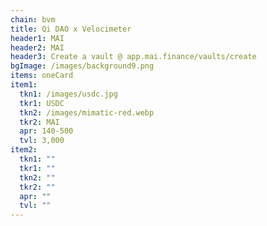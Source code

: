 ```yaml
---
chain: bvm
title: Qi DAO x Velocimeter
header1: MAI
header2: MAI
header3: Create a vault @ app.mai.finance/vaults/create
bgImage: /images/background9.png
items: oneCard
item1:
  tkn1: /images/usdc.jpg
  tkr1: USDC
  tkn2: /images/mimatic-red.webp
  tkr2: MAI
  apr: 140-500
  tvl: 3,000
item2:
  tkn1: ""
  tkr1: ""
  tkn2: ""
  tkr2: ""
  apr: ""
  tvl: ""
---
```

